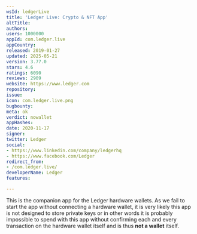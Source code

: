 ```yaml
---
wsId: ledgerLive
title: 'Ledger Live: Crypto & NFT App'
altTitle: 
authors: 
users: 1000000
appId: com.ledger.live
appCountry: 
released: 2019-01-27
updated: 2025-05-21
version: 3.77.0
stars: 4.6
ratings: 6090
reviews: 2909
website: https://www.ledger.com
repository: 
issue: 
icon: com.ledger.live.png
bugbounty: 
meta: ok
verdict: nowallet
appHashes: 
date: 2020-11-17
signer: 
twitter: Ledger
social:
- https://www.linkedin.com/company/ledgerhq
- https://www.facebook.com/Ledger
redirect_from:
- /com.ledger.live/
developerName: Ledger
features: 

---
```


This is the companion app for the Ledger hardware wallets. As we fail to start
the app without connecting a hardware wallet, it is very likely this app is not
designed to store private keys or in other words it is probably impossible to
spend with this app without confirming each and every transaction on the
hardware wallet itself and is thus **not a wallet** itself.
